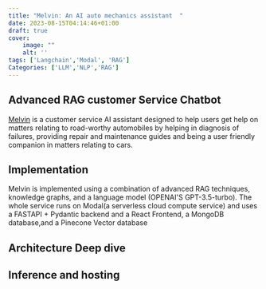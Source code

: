 ```yaml
---
title: "Melvin: An AI auto mechanics assistant  "
date: 2023-08-15T04:14:46+01:00
draft: true 
cover:
    image: ""
    alt: ''
tags: ['Langchain','Modal', 'RAG']
Categories: ['LLM','NLP','RAG']
---
```

## Advanced RAG customer Service Chatbot
[Melvin](melvin.vercel.app) is a customer service AI assistant designed to help users get help on matters relating to road-worthy automobiles by helping in diagnosis of failures, providing repair and maintenance guides and being a user friendly companion in matters relating to cars.

## Implementation 
Melvin is implemented using a combination of advanced RAG techniques, knowledge graphs, and a language model (OPENAI'S GPT-3.5-turbo). The whole service runs on Modal(a serverless cloud compute service) and uses a FASTAPI + Pydantic backend and a React Frontend, a MongoDB database,and a Pinecone Vector database


## Architecture Deep dive 




## Inference and hosting
